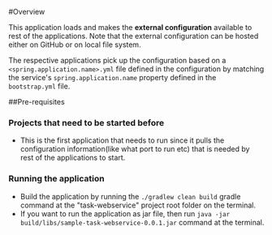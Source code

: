 #Overview

This application loads and makes the **external configuration** available to rest of the applications. Note that the external configuration can be hosted either on GitHub or on local file system.

The respective applications pick up the configuration based on a `<spring.application.name>.yml` file defined in the configuration by matching the service's `spring.application.name` property defined in the `bootstrap.yml` file.

##Pre-requisites

### Projects that need to be started before
* This is the first application that needs to run since it pulls the configuration information(like what port to run etc) that is needed by rest of the applications to start.

### Running the application
* Build the application by running the `./gradlew clean build` gradle command at the "task-webservice" project root folder	on the terminal.
* If you want to run the application as jar file, then run `java -jar build/libs/sample-task-webservice-0.0.1.jar` command at the terminal.
